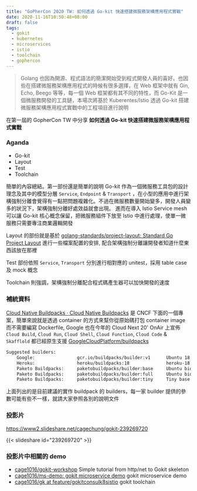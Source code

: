 ```yaml
---
title: "GoPherCon 2020 TW: 如何透過 Go-kit 快速搭建微服務架構應用程式實戰"
date: 2020-11-16T10:50:48+08:00
draft: false
tags:
  - gokit
  - kubernetes
  - microservices
  - istio
  - toolchain
  - gophercon
---
```


> Golang 也因為開源、程式語法的簡潔開始受到程式開發人員的喜好。也因些在搭建微服務架構應用程式的時候有很多選擇，在 Web 框架中就有 Gin, Echo, Beego 等等，每一個 Web 框架都有其不同的特性，而 Go-Kit 是一個微服務開發的工具鏈，本場次將基於 Kuberentes/Istio 透過 Go-kit 搭建微服務架構應用程式實戰中的工程項目進行說明

在第一屆的 GopherCon TW 中分享 **如何透過 Go-kit 快速搭建微服務架構應用程式實戰**

<!--more-->

### Aganda
- Go-kit
- Layout
- Test
- Toolchain

簡單的內容總結。第一部份還是簡單的說明 Go-kit 作為一個微服務工具包的設計理念及其中的模型分層 `Service`, `Endpoint` & `Transport`
，在小型的應用中進行架構強制分離會覺得有一點把問題複雜化。不過在微服務數量開始變多，開發人員變多的狀況下，架構強制分離好處效益就會出現。
進而在導入 Istio Service mesh 可以讓 Go-kit 核心概念保留，把微服務組件下放至 Istio 中進行處理，使單一微服務只需要專注商業邏輯開發

Layout 的部份就是基於 [golang-standards/project-layout: Standard Go Project Layout](https://github.com/golang-standards/project-layout) 進行一些檔案配置的安排, 配合架構強制分離讓開發者知道什麼東西該放在那裡

Test 部份依照 `Service`, `Transport` 分別進行相對應的 unitest，採用 table case 及 mock 概念

Toolchain 則強調，架構強制分離配合程式碼產生器可以加快開發的速度

### 補統資料

[Cloud Native Buildpacks · Cloud Native Buildpacks](https://buildpacks.io/) 是 CNCF 下面的一個專案，簡單來說就是透過 container 的方式來幫你從原始碼打包 container image 而不需要編寫 Dockerfile, Google 也在今年的 Cloud Next 20' OnAir 上宣佈 `Cloud Build`, `Cloud Run`, `Cloud Shell`, `Cloud Function`, `Cloud Code` & `Skafflold` 都已經原生支援 [GoogleCloudPlatform/buildpacks](https://github.com/GoogleCloudPlatform/buildpacks)

```sh
Suggested builders:
	Google:                gcr.io/buildpacks/builder:v1      Ubuntu 18 base image with buildpacks for .NET, Go, Java, Node.js, and Python
	Heroku:                heroku/buildpacks:18              heroku-18 base image with buildpacks for Ruby, Java, Node.js, Python, Golang, & PHP
	Paketo Buildpacks:     paketobuildpacks/builder:base     Ubuntu bionic base image with buildpacks for Java, NodeJS and Golang
	Paketo Buildpacks:     paketobuildpacks/builder:full     Ubuntu bionic base image with buildpacks for Java, .NET, NodeJS, Golang, PHP, HTTPD and NGINX
	Paketo Buildpacks:     paketobuildpacks/builder:tiny     Tiny base image (bionic build image, distroless run image) with buildpacks for Golang
```
上面列出的是目前建議的實作 buildpack 的 builders，每一家 builder 提供的參數可能有些不一樣，就請大家參照各別的說明文件

### 投影片

https://www2.slideshare.net/cagechung/gokit-239269720

{{< slideshare id="239269720" >}}

### 投影片中相關的 demo
- [cage1016/gokit-workshop](https://github.com/cage1016/gokit-workshop) Simple tutorial from http/net to Gokit skeleton
- [cage1016/ms-demo: gokit microservice demo](https://github.com/cage1016/ms-demo) gokit microservice demo
- [cage1016/gk at feature/gokitconsulk8sistio](https://github.com/cage1016/gk/tree/feature/gokitconsulk8sistio) gokit toolchain